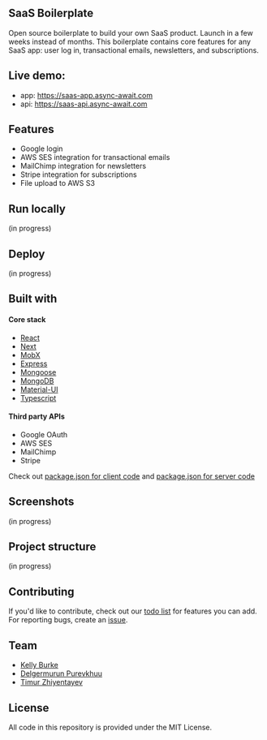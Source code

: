 ## SaaS Boilerplate
Open source boilerplate to build your own SaaS product. Launch in a few weeks instead of months. This boilerplate contains core features for any SaaS app: user log in, transactional emails, newsletters, and subscriptions.

## Live demo: 
- app: https://saas-app.async-await.com
- api: https://saas-api.async-await.com


## Features
- Google login
- AWS SES integration for transactional emails
- MailChimp integration for newsletters
- Stripe integration for subscriptions
- File upload to AWS S3


## Run locally
(in progress)


## Deploy
(in progress)


## Built with

#### Core stack
- [React](https://github.com/facebook/react)
- [Next](https://github.com/zeit/next.js)
- [MobX](https://github.com/mobxjs/mobx)
- [Express](https://github.com/expressjs/express)
- [Mongoose](https://github.com/Automattic/mongoose)
- [MongoDB](https://github.com/mongodb/mongo)
- [Material-UI](https://github.com/mui-org/material-ui)
- [Typescript](https://github.com/Microsoft/TypeScript)

#### Third party APIs
- Google OAuth
- AWS SES
- MailChimp
- Stripe

Check out [package.json for client code](https://github.com/async-labs/saas-by-async/blob/master/app/package.json) and [package.json for server code](https://github.com/async-labs/saas-by-async/blob/master/api/package.json)


## Screenshots
(in progress)


## Project structure
(in progress)


## Contributing
If you'd like to contribute, check out our [todo list](https://github.com/async-labs/saas-by-async/issues/1) for features you can add. For reporting bugs, create an [issue](https://github.com/async-labs/saas-by-async/issues/new).


## Team
- [Kelly Burke](https://github.com/klyburke)
- [Delgermurun Purevkhuu](https://github.com/delgermurun)
- [Timur Zhiyentayev](https://github.com/tima101)


## License
All code in this repository is provided under the MIT License.
